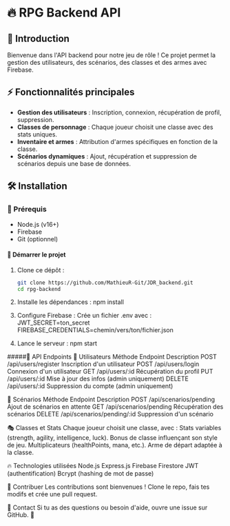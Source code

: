# 🔥 RPG Backend API

## 🏹 Introduction
Bienvenue dans l'API backend pour notre jeu de rôle ! Ce projet permet la gestion des utilisateurs, des scénarios, des classes et des armes avec Firebase.

## ⚡ Fonctionnalités principales
- **Gestion des utilisateurs** : Inscription, connexion, récupération de profil, suppression.
- **Classes de personnage** : Chaque joueur choisit une classe avec des stats uniques.
- **Inventaire et armes** : Attribution d'armes spécifiques en fonction de la classe.
- **Scénarios dynamiques** : Ajout, récupération et suppression de scénarios depuis une base de données.

## 🛠 Installation
### 📌 Prérequis
- Node.js (v16+)
- Firebase
- Git (optionnel)

#### 🚀 Démarrer le projet
1. Clone ce dépôt :
   ```bash
   git clone https://github.com/MathieuR-Git/JDR_backend.git
   cd rpg-backend

2. Installe les dépendances :
npm install

3. Configure Firebase :
Crée un fichier .env avec :
JWT_SECRET=ton_secret
FIREBASE_CREDENTIALS=chemin/vers/ton/fichier.json

4. Lance le serveur :
npm start

#####📜 API Endpoints
🔹 Utilisateurs
Méthode	Endpoint	Description
POST	/api/users/register	Inscription d'un utilisateur
POST	/api/users/login	Connexion d'un utilisateur
GET	/api/users/:id	Récupération du profil
PUT	/api/users/:id	Mise à jour des infos (admin uniquement)
DELETE	/api/users/:id	Suppression du compte (admin uniquement)

🔹 Scénarios
Méthode	Endpoint	Description
POST	/api/scenarios/pending	Ajout de scénarios en attente
GET	/api/scenarios/pending	Récupération des scénarios
DELETE	/api/scenarios/pending/:id	Suppression d'un scénario

🎭 Classes et Stats
Chaque joueur choisit une classe, avec :
Stats variables (strength, agility, intelligence, luck).
Bonus de classe influençant son style de jeu.
Multiplicateurs (healthPoints, mana, etc.).
Arme de départ adaptée à la classe.

🔥 Technologies utilisées
Node.js
Express.js
Firebase Firestore
JWT (authentification)
Bcrypt (hashing de mot de passe)

🤝 Contribuer
Les contributions sont bienvenues ! Clone le repo, fais tes modifs et crée une pull request.

📌 Contact
Si tu as des questions ou besoin d'aide, ouvre une issue sur GitHub. 🎯
